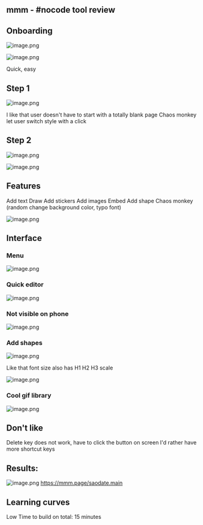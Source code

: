 ## mmm - #nocode tool review

## Onboarding
![image.png](https://cdn.hashnode.com/res/hashnode/image/upload/v1648972129452/HezSY8fpy.png)

![image.png](https://cdn.hashnode.com/res/hashnode/image/upload/v1648972222518/XAbKKD_3L.png)

Quick, easy

## Step 1

![image.png](https://cdn.hashnode.com/res/hashnode/image/upload/v1648972288826/RnhwECsMe.png)

I like that user doesn't have to start with a totally blank page
Chaos monkey let user switch style with a click

## Step 2

![image.png](https://cdn.hashnode.com/res/hashnode/image/upload/v1648972353657/SnWInaC4X.png)


![image.png](https://cdn.hashnode.com/res/hashnode/image/upload/v1648972419016/WhO5MR7S_.png)

## Features
Add text
Draw
Add stickers
Add images
Embed
Add shape
Chaos monkey (random change background color, typo font)



![image.png](https://cdn.hashnode.com/res/hashnode/image/upload/v1648972605178/mMXP02rOc.png)

## Interface
### Menu

![image.png](https://cdn.hashnode.com/res/hashnode/image/upload/v1648972665627/U5MYbhW3I.png)


### Quick editor

![image.png](https://cdn.hashnode.com/res/hashnode/image/upload/v1648972682206/hYTQkdfS6.png)

### Not visible on phone

![image.png](https://cdn.hashnode.com/res/hashnode/image/upload/v1648972707242/tD16oG74B.png)

### Add shapes

![image.png](https://cdn.hashnode.com/res/hashnode/image/upload/v1648972866732/XVVG23NL_.png)

Like that font size also has H1 H2 H3 scale

![image.png](https://cdn.hashnode.com/res/hashnode/image/upload/v1648973141393/l0_h6y7Cp.png)

### Cool gif library

![image.png](https://cdn.hashnode.com/res/hashnode/image/upload/v1648973649934/OiV0GdkOr.png)

## Don't like
Delete key does not work, have to click the button on screen
I'd rather have more shortcut keys

## Results:

![image.png](https://cdn.hashnode.com/res/hashnode/image/upload/v1648974581005/bMm2rsdqT.png)
https://mmm.page/saodate.main

## Learning curves
Low
Time to build on total: 15 minutes
